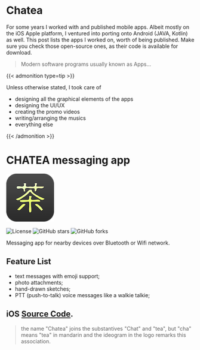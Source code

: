 # Chatea


For some years I worked with and published mobile apps. Albeit mostly on the iOS Apple platform, I ventured into porting onto Android (JAVA, Kotlin) as well.
This post lists the apps I worked on, worth of being published. Make sure you check those open-source ones, as their code is available for download.

> Modern software programs usually known as Apps...

{{< admonition type=tip >}}

Unless otherwise stated, I took care of
- designing all the graphical elements of the apps
- designing the UI/UX
- creating the promo videos
- writing/arranging the musics
- everything else

{{< /admonition >}}

# CHATEA messaging app

![](chatea-appicon.png)


![License](https://img.shields.io/github/license/lucaji/chatea)
![GitHub stars](https://img.shields.io/github/stars/lucaji/chatea)
![GitHub forks](https://img.shields.io/github/forks/lucaji/chatea)

Messaging app for nearby devices over Bluetooth or Wifi network.

## Feature List

- text messages with emoji support;
- photo attachments;
- hand-drawn sketches;
- PTT (push-to-talk) voice messages like a walkie talkie;

## iOS [Source Code](https://github.com/lucaji/chatea).

> the name "Chatea" joins the substantives "Chat" and "tea", but "cha" means "tea" in mandarin and the ideogram in the logo remarks this association.

